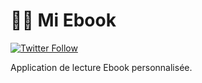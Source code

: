 # 📖📖 Mi Ebook

[![Twitter Follow](https://img.shields.io/twitter/follow/Boris_Gauty.svg?style=social)](https://twitter.com/Boris_Gauty)

Application de lecture Ebook personnalisée.
